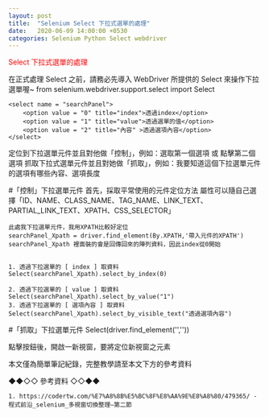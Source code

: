 ```yaml
---
layout: post
title:  "Selenium Select 下拉式選單的處理"
date:   2020-06-09 14:00:00 +0530
categories: Selenium Python Select webdriver
---
```


<font color="#FF0000">Select 下拉式選單的處理</font>

在正式處理 Select 之前，請務必先導入 WebDriver 所提供的 Select 來操作下拉選單喔~
from selenium.webdriver.support.select import Select

```
<select name = "searchPanel">
    <option value = "0" title="index">透過index</option>
    <option value = "1" title="value">透過選單的值</option>
    <option value = "2" title="內容" >透過選項內容</option>
</select>
```

定位到下拉選單元件並且對他做「控制」，例如：選取第一個選項 或 點擊第二個選項
抓取下拉式選單元件並且對她做「抓取」，例如：我要知道這個下拉選單元件的選項有哪些內容、選項長度


#「控制」下拉選單元件
    首先，採取平常使用的元件定位方法
    屬性可以隨自己選擇「ID、NAME、CLASS_NAME、TAG_NAME、LINK_TEXT、PARTIAL_LINK_TEXT、XPATH、CSS_SELECTOR」

    此處我下拉選單元件，我用XPATH比較好定位
    searchPanel_Xpath = driver.find_element(By.XPATH,'帶入元件的XPATH')
    searchPanel_Xpath 裡面裝的會是回傳回來的陣列資料，因此index從0開始


    1. 透過下拉選單的 [ index ] 取資料
    Select(searchPanel_Xpath).select_by_index(0)

    2. 透過下拉選單的 [ value ] 取資料
    Select(searchPanel_Xpath).select_by_value("1")  
    3. 透過下拉選單的 [ 選項內容 ] 取資料
    Select(searchPanel_Xpath).select_by_visible_text("透過選項內容")


#「抓取」下拉選單元件
    Select(driver.find_element('',''))
    <p>點擊按鈕後，開啟一新視窗，要將定位新視窗之元素</p>
    <p> 本文僅為簡單筆記紀錄，完整教學請至本文下方的參考資料</p>




<p></p>


<p></p>




<p></p>
<p></p>


<p>◆◆◇◇ 參考資料 ◇◇◆◆</p>

```
1. https://codertw.com/%E7%A8%8B%E5%BC%8F%E8%AA%9E%E8%A8%80/479365/ - 程式前沿_selenium_多視窗切換整理–第二節

```

<p></p>
